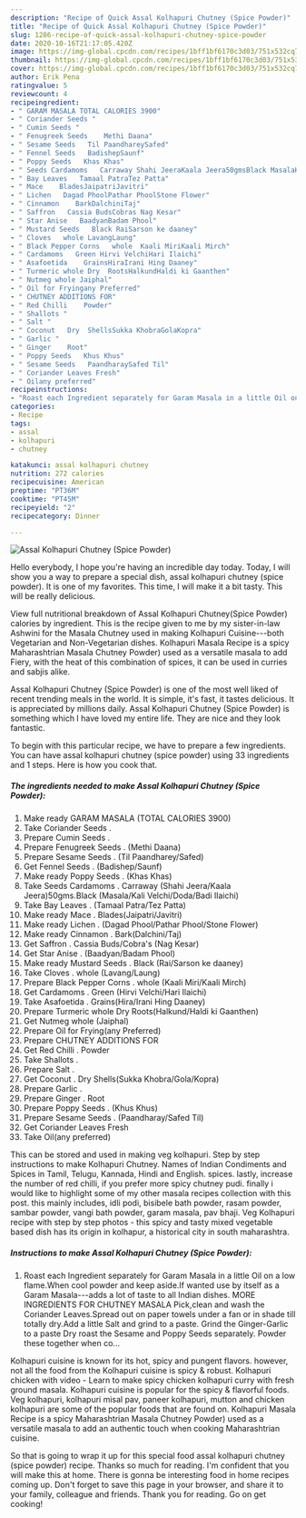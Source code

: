 ```yaml
---
description: "Recipe of Quick Assal Kolhapuri Chutney (Spice Powder)"
title: "Recipe of Quick Assal Kolhapuri Chutney (Spice Powder)"
slug: 1286-recipe-of-quick-assal-kolhapuri-chutney-spice-powder
date: 2020-10-16T21:17:05.420Z
image: https://img-global.cpcdn.com/recipes/1bff1bf6170c3d03/751x532cq70/assal-kolhapuri-chutney-spice-powder-recipe-main-photo.jpg
thumbnail: https://img-global.cpcdn.com/recipes/1bff1bf6170c3d03/751x532cq70/assal-kolhapuri-chutney-spice-powder-recipe-main-photo.jpg
cover: https://img-global.cpcdn.com/recipes/1bff1bf6170c3d03/751x532cq70/assal-kolhapuri-chutney-spice-powder-recipe-main-photo.jpg
author: Erik Pena
ratingvalue: 5
reviewcount: 4
recipeingredient:
- " GARAM MASALA TOTAL CALORIES 3900"
- " Coriander Seeds "
- " Cumin Seeds "
- " Fenugreek Seeds    Methi Daana"
- " Sesame Seeds   Til PaandhareySafed"
- " Fennel Seeds   BadishepSaunf"
- " Poppy Seeds   Khas Khas"
- " Seeds Cardamoms   Carraway Shahi JeeraKaala Jeera50gmsBlack MasalaKali VelchiDodaBadi Ilaichi"
- " Bay Leaves   Tamaal PatraTez Patta"
- " Mace    BladesJaipatriJavitri"
- " Lichen   Dagad PhoolPathar PhoolStone Flower"
- " Cinnamon    BarkDalchiniTaj"
- " Saffron   Cassia BudsCobras Nag Kesar"
- " Star Anise   BaadyanBadam Phool"
- " Mustard Seeds   Black RaiSarson ke daaney"
- " Cloves   whole LavangLaung"
- " Black Pepper Corns   whole  Kaali MiriKaali Mirch"
- " Cardamoms   Green Hirvi VelchiHari Ilaichi"
- " Asafoetida    GrainsHiraIrani Hing Daaney"
- " Turmeric whole Dry  RootsHalkundHaldi ki Gaanthen"
- " Nutmeg whole Jaiphal"
- " Oil for Fryingany Preferred"
- " CHUTNEY ADDITIONS FOR"
- " Red Chilli    Powder"
- " Shallots "
- " Salt "
- " Coconut   Dry  ShellsSukka KhobraGolaKopra"
- " Garlic "
- " Ginger    Root"
- " Poppy Seeds   Khus Khus"
- " Sesame Seeds   PaandharaySafed Til"
- " Coriander Leaves Fresh"
- " Oilany preferred"
recipeinstructions:
- "Roast each Ingredient separately for Garam Masala in a little Oil on a low flame.When cool powder and keep aside.If wanted use by itself as a Garam Masala---adds a lot of taste to all Indian dishes. MORE INGREDIENTS FOR CHUTNEY MASALA Pick,clean and wash the Coriander Leaves.Spread out on paper towels under a fan or in shade till totally dry.Add a little Salt and grind to a paste. Grind the Ginger-Garlic to a paste Dry roast the Sesame and Poppy Seeds separately. Powder these together when co..."
categories:
- Recipe
tags:
- assal
- kolhapuri
- chutney

katakunci: assal kolhapuri chutney 
nutrition: 272 calories
recipecuisine: American
preptime: "PT36M"
cooktime: "PT45M"
recipeyield: "2"
recipecategory: Dinner

---
```



![Assal Kolhapuri Chutney (Spice Powder)](https://img-global.cpcdn.com/recipes/1bff1bf6170c3d03/751x532cq70/assal-kolhapuri-chutney-spice-powder-recipe-main-photo.jpg)

Hello everybody, I hope you're having an incredible day today. Today, I will show you a way to prepare a special dish, assal kolhapuri chutney (spice powder). It is one of my favorites. This time, I will make it a bit tasty. This will be really delicious.

View full nutritional breakdown of Assal Kolhapuri Chutney(Spice Powder) calories by ingredient. This is the recipe given to me by my sister-in-law Ashwini for the Masala Chutney used in making Kolhapuri Cuisine---both Vegetarian and Non-Vegetarian dishes. Kolhapuri Masala Recipe is a spicy Maharashtrian Masala Chutney Powder) used as a versatile masala to add Fiery, with the heat of this combination of spices, it can be used in curries and sabjis alike.

Assal Kolhapuri Chutney (Spice Powder) is one of the most well liked of recent trending meals in the world. It is simple, it's fast, it tastes delicious. It is appreciated by millions daily. Assal Kolhapuri Chutney (Spice Powder) is something which I have loved my entire life. They are nice and they look fantastic.


To begin with this particular recipe, we have to prepare a few ingredients. You can have assal kolhapuri chutney (spice powder) using 33 ingredients and 1 steps. Here is how you cook that.

<!--inarticleads1-->

##### The ingredients needed to make Assal Kolhapuri Chutney (Spice Powder):

1. Make ready  GARAM MASALA (TOTAL CALORIES 3900)
1. Take  Coriander Seeds .
1. Prepare  Cumin Seeds .
1. Prepare  Fenugreek Seeds .   (Methi Daana)
1. Prepare  Sesame Seeds .  (Til Paandharey/Safed)
1. Get  Fennel Seeds .  (Badishep/Saunf)
1. Make ready  Poppy Seeds .  (Khas Khas)
1. Take  Seeds Cardamoms .  Carraway (Shahi Jeera/Kaala Jeera)50gms.Black (Masala/Kali Velchi/Doda/Badi Ilaichi)
1. Take  Bay Leaves .  (Tamaal Patra/Tez Patta)
1. Make ready  Mace .   Blades(Jaipatri/Javitri)
1. Make ready  Lichen .  (Dagad Phool/Pathar Phool/Stone Flower)
1. Make ready  Cinnamon .   Bark(Dalchini/Taj)
1. Get  Saffron .  Cassia Buds/Cobra&#39;s (Nag Kesar)
1. Get  Star Anise .  (Baadyan/Badam Phool)
1. Make ready  Mustard Seeds .  Black (Rai/Sarson ke daaney)
1. Take  Cloves .  whole (Lavang/Laung)
1. Prepare  Black Pepper Corns .  whole  (Kaali Miri/Kaali Mirch)
1. Get  Cardamoms .  Green (Hirvi Velchi/Hari Ilaichi)
1. Take  Asafoetida .   Grains(Hira/Irani Hing Daaney)
1. Prepare  Turmeric whole Dry  Roots(Halkund/Haldi ki Gaanthen)
1. Get  Nutmeg whole (Jaiphal)
1. Prepare  Oil for Frying(any Preferred)
1. Prepare  CHUTNEY ADDITIONS FOR
1. Get  Red Chilli .   Powder
1. Take  Shallots .
1. Prepare  Salt .
1. Get  Coconut .  Dry  Shells(Sukka Khobra/Gola/Kopra)
1. Prepare  Garlic .
1. Prepare  Ginger .   Root
1. Prepare  Poppy Seeds .  (Khus Khus)
1. Prepare  Sesame Seeds .  (Paandharay/Safed Til)
1. Get  Coriander Leaves Fresh
1. Take  Oil(any preferred)


This can be stored and used in making veg kolhapuri. Step by step instructions to make Kolhapuri Chutney. Names of Indian Condiments and Spices in Tamil, Telugu, Kannada, Hindi and English. spices. lastly, increase the number of red chilli, if you prefer more spicy chutney pudi. finally i would like to highlight some of my other masala recipes collection with this post. this mainly includes, idli podi, bisibele bath powder, rasam powder, sambar powder, vangi bath powder, garam masala, pav bhaji. Veg Kolhapuri recipe with step by step photos - this spicy and tasty mixed vegetable based dish has its origin in kolhapur, a historical city in south maharashtra. 

<!--inarticleads2-->

##### Instructions to make Assal Kolhapuri Chutney (Spice Powder):

1. Roast each Ingredient separately for Garam Masala in a little Oil on a low flame.When cool powder and keep aside.If wanted use by itself as a Garam Masala---adds a lot of taste to all Indian dishes. MORE INGREDIENTS FOR CHUTNEY MASALA Pick,clean and wash the Coriander Leaves.Spread out on paper towels under a fan or in shade till totally dry.Add a little Salt and grind to a paste. Grind the Ginger-Garlic to a paste Dry roast the Sesame and Poppy Seeds separately. Powder these together when co...


Kolhapuri cuisine is known for its hot, spicy and pungent flavors. however, not all the food from the Kolhapuri cuisine is spicy &amp; robust. Kolhapuri chicken with video - Learn to make spicy chicken kolhapuri curry with fresh ground masala. Kolhapuri cuisine is popular for the spicy &amp; flavorful foods. Veg kolhapuri, kolhapuri misal pav, paneer kolhapuri, mutton and chicken kolhapuri are some of the popular foods that are found on. Kolhapuri Masala Recipe is a spicy Maharashtrian Masala Chutney Powder) used as a versatile masala to add an authentic touch when cooking Maharashtrian cuisine. 

So that is going to wrap it up for this special food assal kolhapuri chutney (spice powder) recipe. Thanks so much for reading. I'm confident that you will make this at home. There is gonna be interesting food in home recipes coming up. Don't forget to save this page in your browser, and share it to your family, colleague and friends. Thank you for reading. Go on get cooking!
